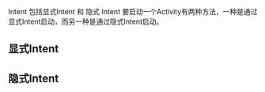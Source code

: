 Intent 包括显式Intent 和 隐式 Intent
要启动一个Activity有两种方法，一种是通过显式Intent启动，而另一种是通过隐式Intent启动。
## 显式Intent

## 隐式Intent
